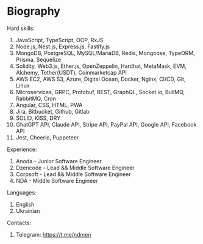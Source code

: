 # Biography

Hard skills:
1. JavaScript, TypeScript, OOP, RxJS
2. Node.js, Nest.js, Express.js, Fastify.js
3. MongoDB, PostgreSQL, MySQL/MariaDB, Redis, Mongoose, TypeORM, Prisma, Sequelize
4. Solidity, Web3.js, Ether.js, OpenZeppelin, Hardhat, MetaMask, EVM, Alchemy, Tether(USDT), Coinmarketcap API
5. AWS EC2, AWS S3, Azure, Digital Ocean, Docker, Nginx, CI/CD, Git, Linux
6. Microservices, GRPC, Protobuf, REST, GraphQL, Socket.io, BullMQ, RabbitMQ, Cron
7. Angular, CSS, HTML, PWA
8. Jira, Bitbucket, Github, Gitlab
9. SOLID, KISS, DRY
10. GhatGPT API, Claude API, Stripe API, PayPal API, Google API, Facebook API
11. Jest, Cheerio, Puppeteer

Experience:
1. Anoda - Junior Software Engineer
2. Dzencode - Lead && Middle Software Engineer 
3. Corpsoft - Lead && Middle Software Engineer
4. NDA - Middle Software Engineer

Languages: 
1. English
2. Ukrainian

Contacts:
1. Telegram: https://t.me/ndmen
